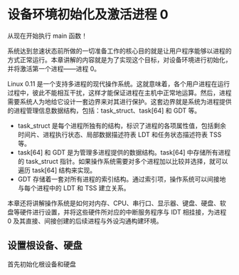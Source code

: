 # 设备环境初始化及激活进程 0

从现在开始执行 main 函数！

系统达到怠速状态前所做的一切准备工作的核心目的就是让用户程序能够以进程的方式正常运行。本章讲解的内容就是为了实现这个目标，对设备环境进行初始化，并将激活第一个进程——进程 0。

Linux 0.11 是一个支持多进程的现代操作系统。这就意味着，各个用户进程在运行过程中，彼此不能相互干扰，这样才能保证进程在主机中正常地运算。然后，进程需要系统人为地给它设计一套边界来对其进行保护。这套边界就是系统为进程提供的进程管理信息数据结构，包括：task_struct、task[64] 和 GDT 等。

- task_struct 是每个进程所独有的结构，标识了进程的各项属性值，包括剩余时间片、进程执行状态、局部数据描述符表 LDT 和任务状态描述符表 TSS 等。
- task[64] 和 GDT 是为管理多进程提供的数据结构。task[64] 中存储所有进程的 task_struct 指针。如果操作系统需要对多个进程加以比较并选择，就可以遍历 task[64] 结构来实现。
- GDT 存储着一套对所有进程的索引结构。通过索引项，操作系统可以间接地与每个进程中的 LDT 和 TSS 建立关系。

本章还将讲解操作系统是如何对内存、CPU、串行口、显示器、键盘、硬盘、软盘等硬件进行设置，并将这些硬件所对应的中断服务程序与 IDT 相挂接，为进程 0 及其直接、间接创建的后续进程与外设沟通构建环境。

## 设置根设备、硬盘

首先初始化根设备和硬盘


